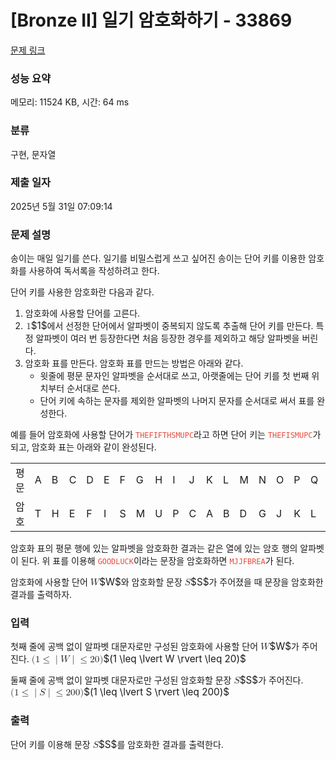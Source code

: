 # [Bronze II] 일기 암호화하기 - 33869 

[문제 링크](https://www.acmicpc.net/problem/33869) 

### 성능 요약

메모리: 11524 KB, 시간: 64 ms

### 분류

구현, 문자열

### 제출 일자

2025년 5월 31일 07:09:14

### 문제 설명

<p>송이는 매일 일기를 쓴다. 일기를 비밀스럽게 쓰고 싶어진 송이는 단어 키를 이용한 암호화를 사용하여 독서록을 작성하려고 한다.</p>

<p>단어 키를 사용한 암호화란 다음과 같다.</p>

<ol>
	<li>암호화에 사용할 단어를 고른다.</li>
	<li><mjx-container class="MathJax" jax="CHTML" style="font-size: 109%; position: relative;"> <mjx-math class="MJX-TEX" aria-hidden="true"><mjx-mn class="mjx-n"><mjx-c class="mjx-c31"></mjx-c></mjx-mn></mjx-math><mjx-assistive-mml unselectable="on" display="inline"><math xmlns="http://www.w3.org/1998/Math/MathML"><mn>1</mn></math></mjx-assistive-mml><span aria-hidden="true" class="no-mathjax mjx-copytext">$1$</span></mjx-container>에서 선정한 단어에서 알파벳이 중복되지 않도록 추출해 단어 키를 만든다. 특정 알파벳이 여러 번 등장한다면 처음 등장한 경우를 제외하고 해당 알파벳을 버린다.</li>
	<li>암호화 표를 만든다. 암호화 표를 만드는 방법은 아래와 같다.
	<ul>
		<li>윗줄에 평문 문자인 알파벳을 순서대로 쓰고, 아랫줄에는 단어 키를 첫 번째 위치부터 순서대로 쓴다.</li>
		<li>단어 키에 속하는 문자를 제외한 알파벳의 나머지 문자를 순서대로 써서 표를 완성한다.</li>
	</ul>
	</li>
</ol>

<p>예를 들어 암호화에 사용할 단어가 <span style="color:#e74c3c;"><code><samp>THEFIFTHSMUPC</samp></code></span>라고 하면 단어 키는 <span style="color:#e74c3c;"><code>THEFISMUPC</code></span>가 되고, 암호화 표는 아래와 같이 완성된다.</p>

<table class="table table-bordered td-center th-center">
	<tbody>
		<tr>
			<td>평문</td>
			<td>A</td>
			<td>B</td>
			<td>C</td>
			<td>D</td>
			<td>E</td>
			<td>F</td>
			<td>G</td>
			<td>H</td>
			<td>I</td>
			<td>J</td>
			<td>K</td>
			<td>L</td>
			<td>M</td>
			<td>N</td>
			<td>O</td>
			<td>P</td>
			<td>Q</td>
			<td>R</td>
			<td>S</td>
			<td>T</td>
			<td>U</td>
			<td>V</td>
			<td>W</td>
			<td>X</td>
			<td>Y</td>
			<td>Z</td>
		</tr>
		<tr>
			<td>암호</td>
			<td>T</td>
			<td>H</td>
			<td>E</td>
			<td>F</td>
			<td>I</td>
			<td>S</td>
			<td>M</td>
			<td>U</td>
			<td>P</td>
			<td>C</td>
			<td>A</td>
			<td>B</td>
			<td>D</td>
			<td>G</td>
			<td>J</td>
			<td>K</td>
			<td>L</td>
			<td>N</td>
			<td>O</td>
			<td>Q</td>
			<td>R</td>
			<td>V</td>
			<td>W</td>
			<td>X</td>
			<td>Y</td>
			<td>Z</td>
		</tr>
	</tbody>
</table>

<p>암호화 표의 평문 행에 있는 알파벳을 암호화한 결과는 같은 열에 있는 암호 행의 알파벳이 된다. 위 표를 이용해 <span style="color:#e74c3c;"><code>GOODLUCK</code></span>이라는 문장을 암호화하면 <span style="color:#e74c3c;"><code>MJJFBREA</code></span>가 된다.</p>

<p>암호화에 사용할 단어 <mjx-container class="MathJax" jax="CHTML" style="font-size: 109%; position: relative;"><mjx-math class="MJX-TEX" aria-hidden="true"><mjx-mi class="mjx-i"><mjx-c class="mjx-c1D44A TEX-I"></mjx-c></mjx-mi></mjx-math><mjx-assistive-mml unselectable="on" display="inline"><math xmlns="http://www.w3.org/1998/Math/MathML"><mi>W</mi></math></mjx-assistive-mml><span aria-hidden="true" class="no-mathjax mjx-copytext">$W$</span></mjx-container>와 암호화할 문장 <mjx-container class="MathJax" jax="CHTML" style="font-size: 109%; position: relative;"><mjx-math class="MJX-TEX" aria-hidden="true"><mjx-mi class="mjx-i"><mjx-c class="mjx-c1D446 TEX-I"></mjx-c></mjx-mi></mjx-math><mjx-assistive-mml unselectable="on" display="inline"><math xmlns="http://www.w3.org/1998/Math/MathML"><mi>S</mi></math></mjx-assistive-mml><span aria-hidden="true" class="no-mathjax mjx-copytext">$S$</span></mjx-container>가 주어졌을 때 문장을 암호화한 결과를 출력하자.</p>

### 입력 

 <p>첫째 줄에 공백 없이 알파벳 대문자로만 구성된 암호화에 사용할 단어 <mjx-container class="MathJax" jax="CHTML" style="font-size: 109%; position: relative;"><mjx-math class="MJX-TEX" aria-hidden="true"><mjx-mi class="mjx-i"><mjx-c class="mjx-c1D44A TEX-I"></mjx-c></mjx-mi></mjx-math><mjx-assistive-mml unselectable="on" display="inline"><math xmlns="http://www.w3.org/1998/Math/MathML"><mi>W</mi></math></mjx-assistive-mml><span aria-hidden="true" class="no-mathjax mjx-copytext">$W$</span></mjx-container>가 주어진다. <mjx-container class="MathJax" jax="CHTML" style="font-size: 109%; position: relative;"><mjx-math class="MJX-TEX" aria-hidden="true"><mjx-mo class="mjx-n"><mjx-c class="mjx-c28"></mjx-c></mjx-mo><mjx-mn class="mjx-n"><mjx-c class="mjx-c31"></mjx-c></mjx-mn><mjx-mo class="mjx-n" space="4"><mjx-c class="mjx-c2264"></mjx-c></mjx-mo><mjx-mo class="mjx-n" space="4"><mjx-c class="mjx-c7C"></mjx-c></mjx-mo><mjx-mi class="mjx-i"><mjx-c class="mjx-c1D44A TEX-I"></mjx-c></mjx-mi><mjx-mo class="mjx-n"><mjx-c class="mjx-c7C"></mjx-c></mjx-mo><mjx-mo class="mjx-n" space="4"><mjx-c class="mjx-c2264"></mjx-c></mjx-mo><mjx-mn class="mjx-n" space="4"><mjx-c class="mjx-c32"></mjx-c><mjx-c class="mjx-c30"></mjx-c></mjx-mn><mjx-mo class="mjx-n"><mjx-c class="mjx-c29"></mjx-c></mjx-mo></mjx-math><mjx-assistive-mml unselectable="on" display="inline"><math xmlns="http://www.w3.org/1998/Math/MathML"><mo stretchy="false">(</mo><mn>1</mn><mo>≤</mo><mo data-mjx-texclass="OPEN" fence="false" stretchy="false">|</mo><mi>W</mi><mo data-mjx-texclass="CLOSE" fence="false" stretchy="false">|</mo><mo>≤</mo><mn>20</mn><mo stretchy="false">)</mo></math></mjx-assistive-mml><span aria-hidden="true" class="no-mathjax mjx-copytext">$(1 \leq \lvert W \rvert \leq 20)$</span> </mjx-container></p>

<p>둘째 줄에 공백 없이 알파벳 대문자로만 구성된 암호화할 문장 <mjx-container class="MathJax" jax="CHTML" style="font-size: 109%; position: relative;"><mjx-math class="MJX-TEX" aria-hidden="true"><mjx-mi class="mjx-i"><mjx-c class="mjx-c1D446 TEX-I"></mjx-c></mjx-mi></mjx-math><mjx-assistive-mml unselectable="on" display="inline"><math xmlns="http://www.w3.org/1998/Math/MathML"><mi>S</mi></math></mjx-assistive-mml><span aria-hidden="true" class="no-mathjax mjx-copytext">$S$</span></mjx-container>가 주어진다. <mjx-container class="MathJax" jax="CHTML" style="font-size: 109%; position: relative;"><mjx-math class="MJX-TEX" aria-hidden="true"><mjx-mo class="mjx-n"><mjx-c class="mjx-c28"></mjx-c></mjx-mo><mjx-mn class="mjx-n"><mjx-c class="mjx-c31"></mjx-c></mjx-mn><mjx-mo class="mjx-n" space="4"><mjx-c class="mjx-c2264"></mjx-c></mjx-mo><mjx-mo class="mjx-n" space="4"><mjx-c class="mjx-c7C"></mjx-c></mjx-mo><mjx-mi class="mjx-i"><mjx-c class="mjx-c1D446 TEX-I"></mjx-c></mjx-mi><mjx-mo class="mjx-n"><mjx-c class="mjx-c7C"></mjx-c></mjx-mo><mjx-mo class="mjx-n" space="4"><mjx-c class="mjx-c2264"></mjx-c></mjx-mo><mjx-mn class="mjx-n" space="4"><mjx-c class="mjx-c32"></mjx-c><mjx-c class="mjx-c30"></mjx-c><mjx-c class="mjx-c30"></mjx-c></mjx-mn><mjx-mo class="mjx-n"><mjx-c class="mjx-c29"></mjx-c></mjx-mo></mjx-math><mjx-assistive-mml unselectable="on" display="inline"><math xmlns="http://www.w3.org/1998/Math/MathML"><mo stretchy="false">(</mo><mn>1</mn><mo>≤</mo><mo data-mjx-texclass="OPEN" fence="false" stretchy="false">|</mo><mi>S</mi><mo data-mjx-texclass="CLOSE" fence="false" stretchy="false">|</mo><mo>≤</mo><mn>200</mn><mo stretchy="false">)</mo></math></mjx-assistive-mml><span aria-hidden="true" class="no-mathjax mjx-copytext">$(1 \leq \lvert S \rvert \leq 200)$</span> </mjx-container></p>

### 출력 

 <p>단어 키를 이용해 문장 <mjx-container class="MathJax" jax="CHTML" style="font-size: 109%; position: relative;"><mjx-math class="MJX-TEX" aria-hidden="true"><mjx-mi class="mjx-i"><mjx-c class="mjx-c1D446 TEX-I"></mjx-c></mjx-mi></mjx-math><mjx-assistive-mml unselectable="on" display="inline"><math xmlns="http://www.w3.org/1998/Math/MathML"><mi>S</mi></math></mjx-assistive-mml><span aria-hidden="true" class="no-mathjax mjx-copytext">$S$</span></mjx-container>를 암호화한 결과를 출력한다.</p>

